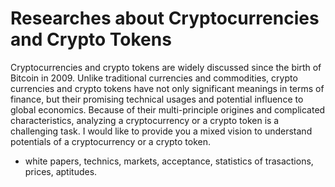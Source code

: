 # Researches about Cryptocurrencies and Crypto Tokens
Cryptocurrencies and crypto tokens are widely discussed since the birth of Bitcoin in 2009. Unlike traditional currencies and commodities, crypto currencies and crypto tokens have not only significant meanings in terms of finance, but their promising technical usages and potential influence to global economics. Because of their multi-principle origines and complicated characteristics, analyzing a cryptocurrency or a crypto token is a challenging task. I would like to provide you a mixed vision to understand potentials of a cryptocurrency or a crypto token.

* white papers, technics, markets, acceptance, statistics of trasactions, prices, aptitudes.

